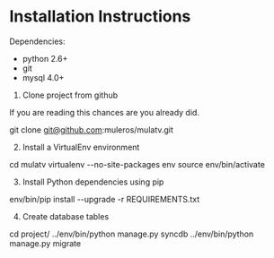 Installation Instructions
=========================

Dependencies:

- python 2.6+
- git
- mysql 4.0+

1) Clone project from github


If you are reading this chances are you already did.

git clone git@github.com:muleros/mulatv.git

2) Install a VirtualEnv environment

cd mulatv
virtualenv --no-site-packages env
source env/bin/activate

3) Install Python dependencies using pip

env/bin/pip install --upgrade -r REQUIREMENTS.txt

4) Create database tables

cd project/
../env/bin/python manage.py syncdb
../env/bin/python manage.py migrate
